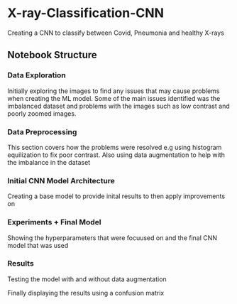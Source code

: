 # X-ray-Classification-CNN
Creating a CNN to classify between Covid, Pneumonia and healthy X-rays

## Notebook Structure

### Data Exploration

Initially exploring the images to find any issues that may cause problems when creating the ML model. Some of the main issues identified was the imbalanced dataset and problems with the images such as low contrast and poorly zoomed images.

### Data Preprocessing

This section covers how the problems were resolved e.g using histogram equilization to fix poor contrast. Also using data augmentation to help with the imbalance in the dataset

### Initial CNN Model Architecture

Creating a base model to provide inital results to then apply improvements on

### Experiments + Final Model

Showing the hyperparameters that were focuused on and the final CNN model that was used


### Results
Testing the model with and without data augmentation

Finally displaying the results using a confusion matrix

